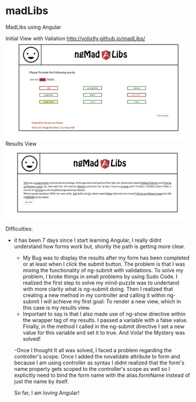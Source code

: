 # madLibs
MadLibs using Angular

Initial View with Valiation  http://yolixtly.github.io/madLibs/
<img src="images/sketch1.png" alt="final view of the app">
Results View 
<img src="images/sketch2.png" alt="final view of the app">

Difficulties: 

- it has been 7 days since I start learning Angular, I really didnt understand how forms work but, shortly the path is getting more clear. 
	- My Bug was to display the results after my form has been completed or at least when I click the submit button. The problem is that I was mixing the functionality of ng-submit with validations. To solve my problem, I broke things in small problems by using Sudo Code. I realized the first step to solve my mind-puzzle was to undertand with more clarity what is ng-submit doing. Then I realized that creating a new method in my controller and calling it within ng-submit I will achieve my first goal: To render a new view, which in this case is my results view. 
	- Important to say is that I also made use of ng-show directive within the wrapper tag of my results. I passed a variable with a false value. Finally, in the method I called in the ng-submit directive I set a new value for this variable and set it to true. And Voila! the Mystery was solved! 

	-Once I thought It all was solved, I faced a problem regarding the controller's scope. Once I added the novalidate attribute to form and because I am using controller as syntax I didnt realized that the form's name property gets scoped to the controller's scope as well so I explicitly need to bind the form name with the alias.formName instead of just the name by itself. 

	So far, I am loving Angular! 